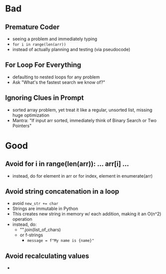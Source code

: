 
# Bad
## Premature Coder
- seeing a problem and immediately typing 
- `for i in range(len(arr))`
- instead of actually planning and testing (via pseudocode)

## For Loop For Everything
- defaulting to nested loops for any problem
- Ask "What's the fastest search we know of?"

## Ignoring Clues in Prompt
- sorted array problem, yet treat it like a regular, unsorted list, missing huge optimization
- Mantra: "If input arr sorted, immediately think of Binary Search or Two Pointers"


# Good
## Avoid  for i in range(len(arr)): ... arr[i] ...
- instead, do
	for element in arr
	or
	for index, element in enumerate(arr)

## Avoid string concatenation in a loop 
- avoid `new_str += char`
- Strings are immutable in Python
- This creates new string in memory w/ each addition, making it an O(n^2) operation
- instead, do:
	- "".join(list_of_chars)
	- or f-strings
		- `message = f"My name is {name}"`

## Avoid recalculating values
-